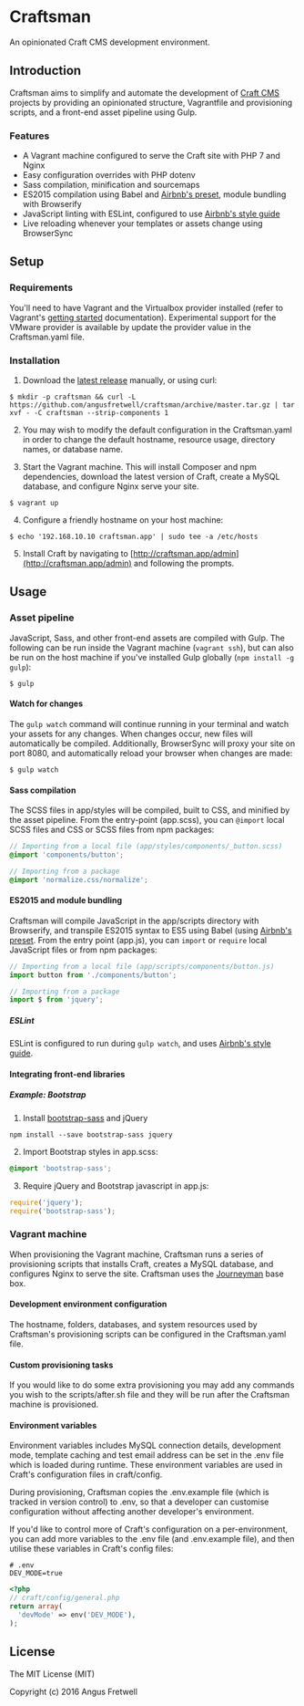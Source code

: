 # Craftsman

An opinionated Craft CMS development environment.

## Introduction

Craftsman aims to simplify and automate the development of [Craft CMS](http://craftcms.com) projects by providing an opinionated structure, Vagrantfile and provisioning scripts, and a front-end asset pipeline using Gulp.

### Features

- A Vagrant machine configured to serve the Craft site with PHP 7 and Nginx
- Easy configuration overrides with PHP dotenv
- Sass compilation, minification and sourcemaps
- ES2015 compilation using Babel and [Airbnb's preset](https://github.com/airbnb/babel-preset-airbnb), module bundling with Browserify
- JavaScript linting with ESLint, configured to use [Airbnb's style guide](https://github.com/airbnb/javascript)
- Live reloading whenever your templates or assets change using BrowserSync

## Setup

### Requirements

You'll need to have Vagrant and the Virtualbox provider installed (refer to Vagrant's [getting started](https://www.vagrantup.com/docs/getting-started/) documentation). Experimental support for the VMware provider is available by update the provider value in the Craftsman.yaml file.

### Installation

1. Download the [latest release](https://github.com/angusfretwell/craftsman/releases) manually, or using curl:

  ```shell
  $ mkdir -p craftsman && curl -L https://github.com/angusfretwell/craftsman/archive/master.tar.gz | tar xvf - -C craftsman --strip-components 1
  ```

2. You may wish to modify the default configuration in the Craftsman.yaml in order to change the default hostname, resource usage, directory names, or database name.

3. Start the Vagrant machine. This will install Composer and npm dependencies, download the latest version of Craft, create a MySQL database, and configure Nginx serve your site.

  ```shell
  $ vagrant up
  ```

4. Configure a friendly hostname on your host machine:

  ```shell
  $ echo '192.168.10.10 craftsman.app' | sudo tee -a /etc/hosts
  ```

5. Install Craft by navigating to [http://craftsman.app/admin](http://craftsman.app/admin) and following the prompts.

## Usage

### Asset pipeline

JavaScript, Sass, and other front-end assets are compiled with Gulp. The following can be run inside the Vagrant machine (`vagrant ssh`), but can also be run on the host machine if you've installed Gulp globally (`npm install -g gulp`):

```shell
$ gulp
```

#### Watch for changes

The `gulp watch` command will continue running in your terminal and watch your assets for any changes. When changes occur, new files will automatically be compiled. Additionally, BrowserSync will proxy your site on port 8080, and automatically reload your browser when changes are made:

```shell
$ gulp watch
```

#### Sass compilation

The SCSS files in app/styles will be compiled, built to CSS, and minified by the asset pipeline. From the entry-point (app.scss), you can `@import` local SCSS files and CSS or SCSS files from npm packages:

```scss
// Importing from a local file (app/styles/components/_button.scss)
@import 'components/button';

// Importing from a package
@import 'normalize.css/normalize';
```

#### ES2015 and module bundling

Craftsman will compile JavaScript in the app/scripts directory with Browserify, and transpile ES2015 syntax to ES5 using Babel (using [Airbnb's preset](https://github.com/airbnb/babel-preset-airbnb). From the entry point (app.js), you can `import` or `require` local JavaScript files or from npm packages:

```js
// Importing from a local file (app/scripts/components/button.js)
import button from './components/button';

// Importing from a package
import $ from 'jquery';
```

##### ESLint

ESLint is configured to run during `gulp watch`, and uses [Airbnb's style guide](https://github.com/airbnb/javascript).

#### Integrating front-end libraries

##### Example: Bootstrap

1. Install [bootstrap-sass](https://github.com/twbs/bootstrap-sass) and jQuery

  ```shell
  npm install --save bootstrap-sass jquery
  ```

2. Import Bootstrap styles in app.scss:

  ```scss
  @import 'bootstrap-sass';
  ```

3. Require jQuery and Bootstrap javascript in app.js:

  ```js
  require('jquery');
  require('bootstrap-sass');
  ```

### Vagrant machine

When provisioning the Vagrant machine, Craftsman runs a series of provisioning scripts that installs Craft, creates a MySQL database, and configures Nginx to serve the site. Craftsman uses the [Journeyman](https://github.com/angusfretwell/journeyman) base box.

#### Development environment configuration

The hostname, folders, databases, and system resources used by Craftsman's provisioning scripts can be configured in the Craftsman.yaml file.

#### Custom provisioning tasks

If you would like to do some extra provisioning you may add any commands you wish to the scripts/after.sh file and they will be run after the Craftsman machine is provisioned.

#### Environment variables

Environment variables includes MySQL connection details, development mode, template caching  and test email address can be set in the .env file which is loaded during runtime. These environment variables are used in Craft's configuration files in craft/config.

During provisioning, Craftsman copies the .env.example file (which is tracked in version control) to .env, so that a developer can customise configuration without affecting another developer's environment.

If you'd like to control more of Craft's configuration on a per-environment, you can add more variables to the .env file (and .env.example file), and then utilise these variables in Craft's config files:

```shell
# .env
DEV_MODE=true
```

```php
<?php
// craft/config/general.php
return array(
  'devMode' => env('DEV_MODE'),
);
```

## License

The MIT License (MIT)

Copyright (c) 2016 Angus Fretwell
